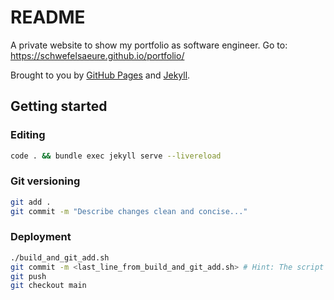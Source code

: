 # README

A private website to show my portfolio as software engineer. Go to: https://schwefelsaeure.github.io/portfolio/

Brought to you by [GitHub Pages](https://pages.github.com/) and [Jekyll](https://jekyllrb.com/).

## Getting started

### Editing

```bash
code . && bundle exec jekyll serve --livereload
```

### Git versioning

```bash
git add .
git commit -m "Describe changes clean and concise..."
```

### Deployment

```bash
./build_and_git_add.sh
git commit -m <last_line_from_build_and_git_add.sh> # Hint: The script checks out the "site" branch automatically.
git push
git checkout main
```
